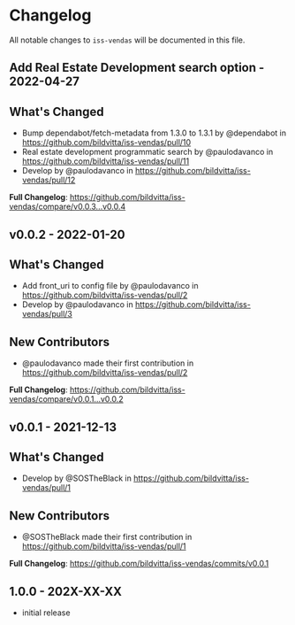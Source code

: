# Changelog

All notable changes to `iss-vendas` will be documented in this file.

## Add Real Estate Development search option - 2022-04-27

## What's Changed

- Bump dependabot/fetch-metadata from 1.3.0 to 1.3.1 by @dependabot in https://github.com/bildvitta/iss-vendas/pull/10
- Real estate development programmatic search by @paulodavanco in https://github.com/bildvitta/iss-vendas/pull/11
- Develop by @paulodavanco in https://github.com/bildvitta/iss-vendas/pull/12

**Full Changelog**: https://github.com/bildvitta/iss-vendas/compare/v0.0.3...v0.0.4

## v0.0.2 - 2022-01-20

## What's Changed

- Add front_uri to config file by @paulodavanco in https://github.com/bildvitta/iss-vendas/pull/2
- Develop by @paulodavanco in https://github.com/bildvitta/iss-vendas/pull/3

## New Contributors

- @paulodavanco made their first contribution in https://github.com/bildvitta/iss-vendas/pull/2

**Full Changelog**: https://github.com/bildvitta/iss-vendas/compare/v0.0.1...v0.0.2

## v0.0.1 - 2021-12-13

## What's Changed

- Develop by @SOSTheBlack in https://github.com/bildvitta/iss-vendas/pull/1

## New Contributors

- @SOSTheBlack made their first contribution in https://github.com/bildvitta/iss-vendas/pull/1

**Full Changelog**: https://github.com/bildvitta/iss-vendas/commits/v0.0.1

## 1.0.0 - 202X-XX-XX

- initial release
